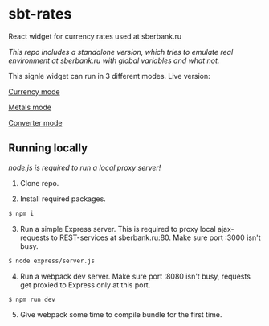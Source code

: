 # sbt-rates
React widget for currency rates used at sberbank.ru


*This repo includes a standalone version, which tries to emulate real environment at sberbank.ru with global variables and what not.*

This signle widget can run in 3 different modes. Live version:

[Currency mode](http://www.sberbank.ru/ru/quotes/currencies)

[Metals mode](http://www.sberbank.ru/ru/quotes/currencies)

[Converter mode](http://www.sberbank.ru/ru/quotes/currencies)

## Running locally

*node.js is required to run a local proxy server!*

1. Clone repo.

2. Install required packages.
```bash
$ npm i
```

3. Run a simple Express server. This is required to proxy local ajax-requests to REST-services at sberbank.ru:80. Make sure port :3000 isn't busy.
```bash
$ node express/server.js
```

4. Run a webpack dev server. Make sure port :8080 isn't busy, requests get proxied to Express only at this port.
```bash
$ npm run dev
```

5. Give webpack some time to compile bundle for the first time.